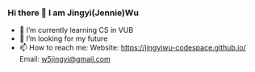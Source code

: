 ### Hi there 👋 I am Jingyi(Jennie)Wu

- 🌱 I’m currently learning CS in VUB
- 🤔 I’m looking for my future
- 📫 How to reach me:
  Website: https://jingyiwu-codespace.github.io/
  <br> Email: w5jingyi@gmail.com

<!--
**JingyiWu-codespace/JingyiWu-codespace** is a ✨ _special_ ✨ repository because its `README.md` (this file) appears on your GitHub profile.

Here are some ideas to get you started:

- 🔭 I’m currently working on ...
- 🌱 I’m currently learning ...
- 👯 I’m looking to collaborate on ...
- 🤔 I’m looking for help with ...
- 💬 Ask me about ...
- 📫 How to reach me: ...
- 😄 Pronouns: ...
- ⚡ Fun fact: ...
-->
